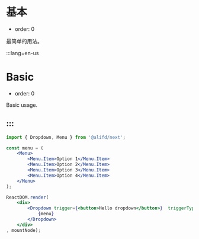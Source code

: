 # 基本

- order: 0

最简单的用法。

:::lang=en-us
# Basic

- order: 0

Basic usage.

:::
---

````jsx
import { Dropdown, Menu } from '@alifd/next';

const menu = (
    <Menu>
        <Menu.Item>Option 1</Menu.Item>
        <Menu.Item>Option 2</Menu.Item>
        <Menu.Item>Option 3</Menu.Item>
        <Menu.Item>Option 4</Menu.Item>
    </Menu>
);

ReactDOM.render(
    <div>
        <Dropdown trigger={<button>Hello dropdown</button>}  triggerType={["click", "hover"]} afterOpen={() => console.log('after open')}>
            {menu}
        </Dropdown>
    </div>
, mountNode);
````
